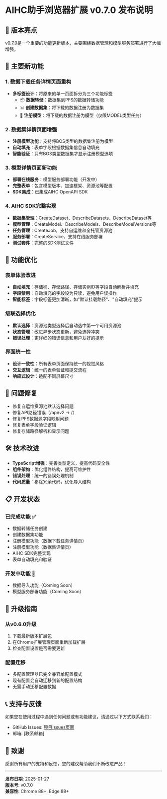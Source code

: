 # AIHC助手浏览器扩展 v0.7.0 发布说明

## 🎉 版本亮点

v0.7.0是一个重要的功能更新版本，主要围绕数据管理和模型服务部署进行了大幅增强。

## 🚀 主要新功能

### 1. 数据下载任务详情页面重构
- **多标签设计**：将原来的单一页面拆分为三个功能标签
  - 📦 **数据转储**：数据集到PFS的数据转储功能
  - 📊 **创建数据集**：将下载的数据注册为数据集
  - 🤖 **注册模型**：将下载的数据注册为模型（仅限MODEL类型任务）

### 2. 数据集详情页面增强
- **注册模型功能**：支持将BOS类型的数据集注册为模型
- **自动填充**：表单字段根据数据集信息自动填充
- **智能验证**：只有BOS类型数据集才显示注册模型选项

### 3. 模型详情页面新功能
- **部署在线服务**：模型服务部署功能（开发中）
- **完整表单**：包含模型版本、加速框架、资源池等配置
- **SDK集成**：已集成AIHC OpenAPI SDK

### 4. AIHC SDK完整实现
- **数据集管理**：CreateDataset、DescribeDatasets、DescribeDataset等
- **模型管理**：CreateModel、DescribeModels、DescribeModelVersions等
- **任务管理**：CreateJob，支持自运维和全托管资源池
- **服务部署**：CreateService，支持在线服务部署
- **测试套件**：完整的SDK测试文件

## 🔧 功能优化

### 表单体验改进
- **自动填充**：存储桶、存储路径、存储实例ID等字段自动解析并填充
- **字段禁用**：自动填充的字段设为只读，避免用户误操作
- **智能标签**：字段标签更加清晰，如"默认挂载路径"、"自动填充"提示

### 级联选择优化
- **默认选择**：资源池类型选择后自动选中第一个可用资源池
- **状态管理**：改进异步状态更新，避免选择冲突
- **错误处理**：更详细的错误信息和用户友好的提示

### 界面统一性
- **设计一致性**：所有表单页面保持统一的视觉风格
- **交互逻辑**：统一的表单验证和提交流程
- **响应式设计**：适配不同屏幕尺寸

## 🐛 问题修复

- 修复自运维资源池默认选择问题
- 修复API路径错误（/api/v2 → /）
- 修复PFS数据源字段映射问题
- 修复表单字段验证逻辑
- 修复存储路径解析和显示问题

## 🛠️ 技术改进

- **TypeScript增强**：完善类型定义，提高代码安全性
- **组件架构**：优化组件结构，提高可维护性
- **错误处理**：统一的错误处理机制
- **代码质量**：移除冗余代码，优化导入结构

## 📋 开发状态

### 已完成功能 ✅
- 数据转储任务创建
- 创建数据集功能
- 注册模型功能（数据下载任务详情页）
- 注册模型功能（数据集详情页）
- AIHC SDK完整实现
- 表单自动填充和验证

### 开发中功能 🚧
- 数据导入功能（Coming Soon）
- 模型服务部署功能（Coming Soon）

## 🔄 升级指南

### 从v0.6.0升级
1. 下载最新版本扩展包
2. 在Chrome扩展管理页面重新加载扩展
3. 检查配置设置是否需要更新

### 配置迁移
- 多配置管理器已完全兼容单配置模式
- 现有配置会自动迁移到新的配置结构
- 无需手动迁移配置数据

## 📞 支持与反馈

如果您在使用过程中遇到任何问题或有功能建议，请通过以下方式联系我们：

- GitHub Issues: [项目Issues页面](https://github.com/atorber/AIHCX-EXT/issues)
- 邮箱: [联系邮箱]

## 🙏 致谢

感谢所有用户的支持和反馈，您的建议帮助我们不断改进产品！

---

**发布日期**: 2025-01-27  
**版本号**: v0.7.0  
**兼容性**: Chrome 88+, Edge 88+